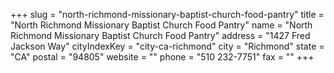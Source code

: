 +++
slug = "north-richmond-missionary-baptist-church-food-pantry"
title = "North Richmond Missionary Baptist Church Food Pantry"
name = "North Richmond Missionary Baptist Church Food Pantry"
address = "1427 Fred Jackson Way"
cityIndexKey = "city-ca-richmond"
city = "Richmond"
state = "CA"
postal = "94805"
website = ""
phone = "510 232-7751"
fax = ""
+++

